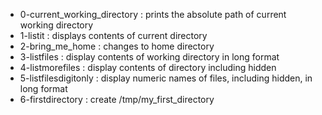 - 0-current_working_directory : prints the absolute path of current working directory
- 1-listit : displays contents of current directory
- 2-bring_me_home : changes to home directory
- 3-listfiles : display contents of working directory in long format
- 4-listmorefiles : display contents of directory including hidden
- 5-listfilesdigitonly : display numeric names of files, including hidden, in long format
- 6-firstdirectory : create /tmp/my_first_directory
